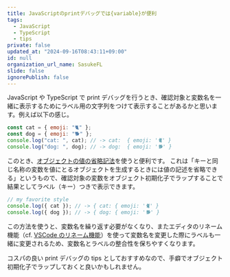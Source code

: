 ```yaml
---
title: JavaScriptのprintデバッグでは{variable}が便利
tags:
  - JavaScript
  - TypeScript
  - tips
private: false
updated_at: "2024-09-16T08:43:11+09:00"
id: null
organization_url_name: SasukeFL
slide: false
ignorePublish: false
---
```


JavaScript や TypeScript で print デバッグを行うとき、確認対象と変数名を一緒に表示するためにラベル用の文字列をつけて表示することがあるかと思います。例えば以下の感じ。

```javascript
const cat = { emoji: "🐈" };
const dog = { emoji: "🐕" };
console.log("cat: ", cat); // -> cat:  { emoji: '🐈' }
console.log("dog: ", dog); // -> dog:  { emoji: '🐕' }
```

このとき、[オブジェクトの値の省略記法](https://developer.mozilla.org/ja/docs/Web/JavaScript/Reference/Operators/Object_initializer#%E3%83%97%E3%83%AD%E3%83%91%E3%83%86%E3%82%A3%E3%81%AE%E5%AE%9A%E7%BE%A9)を使うと便利です。
これは「キーと同じ名称の変数を値にとるオブジェクトを生成するときには値の記述を省略できる」というもので、確認対象の変数をオブジェクト初期化子でラップすることで結果としてラベル（キー）つきで表示できます。

```javascript
// my favorite style
console.log({ cat }); // -> { cat: { emoji: '🐈' }
console.log({ dog }); // -> { dog: { emoji: '🐕' }
```

この方法を使うと、変数名を繰り返す必要がなくなり、またエディタのリネーム機能（cf. [VSCode のリネーム機能](https://code.visualstudio.com/docs/editor/editingevolved#_rename-symbol)）を使って変数名を変更した際にラベルも一緒に変更されるため、変数名とラベルの整合性を保ちやすくなります。

コスパの良い print デバッグの tips としておすすめなので、手癖でオブジェクト初期化子でラップしておくと良いかもしれません。
